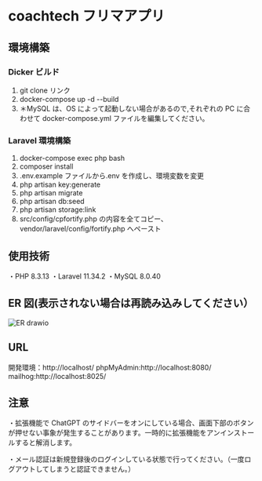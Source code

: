 # coachtech フリマアプリ

## 環境構築

### Dicker ビルド

1. git clone リンク
2. docker-compose up -d --build
3. ＊MySQL は、OS によって起動しない場合があるので,それぞれの PC に合わせて docker-compose.yml ファイルを編集してください。

### Laravel 環境構築

1. docker-compose exec php bash
2. composer install
3. .env.example ファイルから.env を作成し、環境変数を変更
4. php artisan key:generate
5. php artisan migrate
6. php artisan db:seed
7. php artisan storage:link
8. src/config/cpfortify.php の内容を全てコピー、vendor/laravel/config/fortify.php へペースト

## 使用技術

・PHP 8.3.13
・Laravel 11.34.2
・MySQL 8.0.40

## ER 図(表示されない場合は再読み込みしてください）

![ER drawio](https://github.com/user-attachments/assets/6e766371-da2c-4eac-8e34-ae9c914d20ee)

## URL

開発環境：http://localhost/
phpMyAdmin:http://localhost:8080/
mailhog:http://localhost:8025/

## 注意

・拡張機能で ChatGPT のサイドバーをオンにしている場合、画面下部のボタンが押せない事象が発生することがあります。一時的に拡張機能をアンインストールすると解消します。

・メール認証は新規登録後のログインしている状態で行ってください。（一度ログアウトしてしまうと認証できません。）
